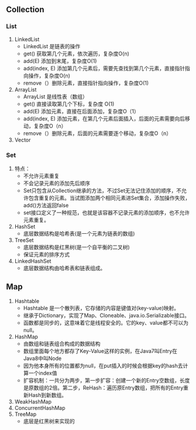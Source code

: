 ## Collection
### List
1. LinkedList
    - LinkedList 是链表的操作
    - get() 获取第几个元素，依次遍历，复杂度O(n)
    - add(E) 添加到末尾，复杂度O(1)
    - add(index, E) 添加第几个元素后，需要先查找到第几个元素，直接指针指向操作，复杂度O(n)
    - remove（）删除元素，直接指针指向操作，复杂度O(1)
2. ArrayList
    - ArrayList 是线性表（数组）
    - get() 直接读取第几个下标，复杂度 O(1)
    - add(E) 添加元素，直接在后面添加，复杂度O（1）
    - add(index, E) 添加元素，在第几个元素后面插入，后面的元素需要向后移动，复杂度O（n）
    - remove（）删除元素，后面的元素需要逐个移动，复杂度O（n）
3. Vector
### Set
1. 特点：
    - 不允许元素重复
    - 不会记录元素的添加先后顺序
    - Set只包含从Collection继承的方法，不过Set无法记住添加的顺序，不允许包含重复的元素。当试图添加两个相同元素进Set集合，添加操作失败，add()方法返回false
    - set接口定义了一种规范，也就是该容器不记录元素的添加顺序，也不允许元素重复。
2. HashSet
    - 底层数据结构是哈希表(是一个元素为链表的数组)
3. TreeSet
    - 底层数据结构是红黑树(是一个自平衡的二叉树)
    - 保证元素的排序方式
4. LinkedHashSet
    - 底层数据结构由哈希表和链表组成。
## Map
1. Hashtable
    - Hashtable 是一个散列表，它存储的内容是键值对(key-value)映射。
    - 继承于Dictionary，实现了Map、Cloneable、java.io.Serializable接口。
    - 函数都是同步的，这意味着它是线程安全的。它的key、value都不可以为null。
2. HashMap
    - 由数组和链表组合构成的数据结构
    - 数组里面每个地方都存了Key-Value这样的实例，在Java7叫Entry在Java8中叫Node
    - 因为他本身所有的位置都为null，在put插入的时候会根据key的hash去计算一个index值
    - 扩容机制：一共分为两步，第一步扩容：创建一个新的Entry空数组，长度是原数组的2倍。第二步，ReHash：遍历原Entry数组，把所有的Entry重新Hash到新数组。
3. WeakHashMap
4. ConcurrentHashMap
5. TreeMap
    - 底层是红黑树来实现的
